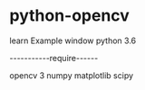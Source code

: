 # python-opencv
learn Example
window
python 3.6 

-----------require------

opencv 3
numpy
matplotlib
scipy
